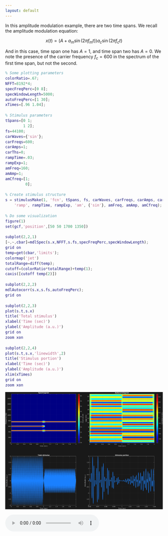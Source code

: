 ```yaml
---
layout: default
---
```

In this amplitude modulation example, there are two time spans. We recall the amplitude modulation equation:

$$x(t)=\big(A+a_m\sin(2\pi f_m t)\big)a_c\sin(2\pi f_c t)$$

And in this case, time span one has $A=1$, and time span two has $A=0$. We note the presence of the carrier frequency $f_c=600$ in the spectrum of the first time span, but not the second.

```matlab
% Some plotting parameters
colorRatio=.67;
NFFT=8192*4;
specFreqPerc=[0 8];
specWindowLength=5000;
autoFreqPerc=[1 30];
xTimes=[.96 1.04];

% Stimulus parameters
tSpans=[0 1;
        1 2];
fs=44100;
carWaves={'sin'};
carFreqs=600;
carAmps=1;
carThs=0;
rampTime=.03;
rampExp=1;
amFreq=160;
amAmp=1;
amCfreq=[1;
         0];

% Create stimulus structure
s = stimulusMake(1, 'fcn', tSpans, fs, carWaves, carFreqs, carAmps, carThs, ...
    'ramp', rampTime, rampExp, 'am', {'sin'}, amFreq, amAmp, amCfreq);

% Do some visualization
figure(1)
set(gcf,'position',[50 50 1700 1350])

subplot(2,2,1)
[~,~,cbar]=mdlSpec(s.x,NFFT,s.fs,specFreqPerc,specWindowLength);
grid on
temp=get(cbar,'limits');
colormap('jet')
totalRange=diff(temp);
cutoff=(colorRatio*totalRange)+temp(1);
caxis([cutoff temp(2)])

subplot(2,2,2)
mdlAutocorr(s.x,s.fs,autoFreqPerc);
grid on

subplot(2,2,3)
plot(s.t,s.x)
title('Total stimulus')
xlabel('Time (sec)')
ylabel('Amplitude (a.u.)')
grid on
zoom xon

subplot(2,2,4)
plot(s.t,s.x,'linewidth',2)
title('Stimulus portion')
xlabel('Time (sec)')
ylabel('Amplitude (a.u.)')
xlim(xTimes)
grid on
zoom xon
```

![](pics/ampMod2.png)

![](sounds/ampMod2.mp3)
